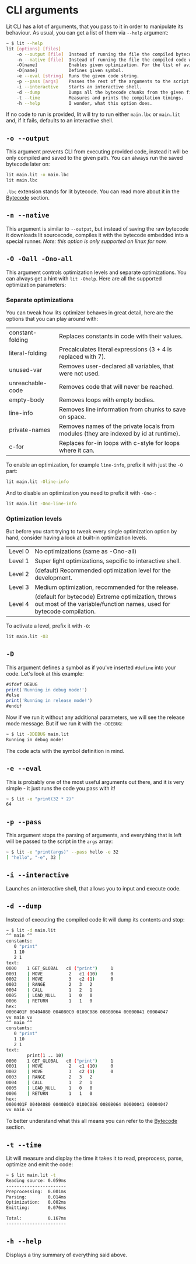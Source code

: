 # CLI arguments

Lit CLI has a lot of arguments, that you pass to it in order to manipulate its behaviour. As usual, you can get a list of them via `--help` argument:

```bash
~ $ lit --help
lit [options] [files]
	-o --output [file]	Instead of running the file the compiled bytecode will be saved.
	-n --native [file]	Instead of running the file the compiled code will be embeded into a native runner.
	-O[name] 	        Enables given optimization. For the list of aviable optimizations run with -Ohelp
	-D[name]		    Defines given symbol.
	-e --eval [string]	Runs the given code string.
	-p --pass [args]	Passes the rest of the arguments to the script.
	-i --interactive	Starts an interactive shell.
	-d --dump		    Dumps all the bytecode chunks from the given file.
	-t --time		    Measures and prints the compilation timings.
	-h --help		    I wonder, what this option does.
```

If no code to run is provided, lit will try to run either `main.lbc` or `main.lit` and, if it fails, defaults to an interactive shell.

## `-o --output`

This argument prevents CLI from executing provided code, instead it will be only compiled and saved to the given path.
You can always run the saved bytecode later on:

```bash
lit main.lit -o main.lbc
lit main.lbc
```

`.lbc` extension stands for lit bytecode. You can read more about it in the [Bytecode](/docs/bytecode) section.

## `-n --native`

This argument is similar to `--output`, but instead of saving the raw bytecode it downloads lit sourcecode, compiles it with the bytecode embedded into a special runner.
_Note: this option is only supported on linux for now._

## `-O -Oall -Ono-all`

This argument controls optimization levels and separate optimizations. You can always get a hint with `lit -Ohelp`. Here are all the supported optimization parameters:

### Separate optimizations

You can tweak how lits optimizer behaves in great detail, here are the options that you can play around with:

<table>
<tr><td>constant-folding</td><td>Replaces constants in code with their values.</td></tr>
<tr><td>literal-folding</td><td>Precalculates literal expressions (3 + 4 is replaced with 7).</td></tr>
<tr><td>unused-var</td><td>Removes user-declared all variables, that were not used.</td></tr>
<tr><td>unreachable-code</td><td>Removes code that will never be reached.</td></tr>
<tr><td>empty-body</td><td>Removes loops with empty bodies.</td></tr>
<tr><td>line-info</td><td>Removes line information from chunks to save on space.</td></tr>
<tr><td>private-names</td><td>Removes names of the private locals from modules (they are indexed by id at runtime).</td></tr>
<tr><td>c-for</td><td>Replaces for-in loops with c-style for loops where it can.</td></tr>
</table>

To enable an optimization, for example `line-info`, prefix it with just the `-O` part:

```bash
lit main.lit -Oline-info
```

And to disable an optimization you need to prefix it with `-Ono-`:

```bash
lit main.lit -Ono-line-info
```

### Optimization levels

But before you start trying to tweak every single optimization option by hand, consider having a look at built-in optimization levels.

<table>
<tr><td>Level 0</td><td>No optimizations (same as -Ono-all)</td></tr>
<tr><td>Level 1</td><td>Super light optimizations, sepcific to interactive shell.</td></tr>
<tr><td>Level 2</td><td>(default) Recommended optimization level for the development.</td></tr>
<tr><td>Level 3</td><td>Medium optimization, recommended for the release.</td></tr>
<tr><td>Level 4</td><td>(default for bytecode) Extreme optimization, throws out most of the variable/function names, used for bytecode compilation.</td></tr>
</table>

To activate a level, prefix it with `-O`:

```bash
lit main.lit -O3
```

## `-D`

This argument defines a symbol as if you've inserted `#define` into your code. Let's look at this example:

```js
#ifdef DEBUG
print('Running in debug mode!')
#else
print('Running in release mode!')
#endif
```

Now if we run it without any additional parameters, we will see the release mode message. But if we run it with the `-DDEBUG`:

```bash
~ $ lit -DDEBUG main.lit
Running in debug mode!
```

The code acts with the symbol definition in mind.

## `-e --eval`

This is probably one of the most useful arguments out there, and it is very simple - it just runs the code you pass with it!

```bash
~ $ lit -e "print(32 * 2)"
64
```

## `-p --pass`

This argument stops the parsing of arguments, and everything that is left will be passed to the script in the `args` array:

```bash
~ $ lit -e "print(args)" --pass hello -e 32
[ "hello", "-e", 32 ]
```

## `-i --interactive`

Launches an interactive shell, that allows you to input and execute code.

## `-d --dump`

Instead of executing the compiled code lit will dump its contents and stop:

```bash
~ $ lit -d main.lit 
^^ main ^^
constants:
   0 "print"
   1 10
   2 1
text:
0000    1 GET_GLOBAL   c0 ("print") 	1
0001    | MOVE          2 	c1 (10) 	0
0002    | MOVE          3 	c2 (1) 	    0
0003    | RANGE         2 	3 	2
0004    | CALL          1 	2 	1
0005    | LOAD_NULL     1 	0 	0
0006    | RETURN        1 	1 	0
hex:
0000401F 00404080 004080C0 0100C086 00808064 00000041 00004047 
vv main vv
^^ main ^^
constants:
   0 "print"
   1 10
   2 1
text:
        print(1 .. 10)
0000    1 GET_GLOBAL   c0 ("print") 	1
0001    | MOVE          2 	c1 (10) 	0
0002    | MOVE          3 	c2 (1)  	0
0003    | RANGE         2 	3 	2
0004    | CALL          1 	2 	1
0005    | LOAD_NULL     1 	0 	0
0006    | RETURN        1 	1 	0
hex:
0000401F 00404080 004080C0 0100C086 00808064 00000041 00004047 
vv main vv
```

To better understand what this all means you can refer to the [Bytecode](/docs/bytecode) section.

## `-t --time`

Lit will measure and display the time it takes it to read, preprocess, parse, optimize and emit the code:

```bash
~ $ lit main.lit -t
Reading source: 0.059ms
-----------------------
Preprocessing:  0.001ms
Parsing:        0.014ms
Optimization:   0.002ms
Emitting:       0.076ms

Total:          0.167ms
-----------------------
```

## `-h --help`

Displays a tiny summary of everything said above.